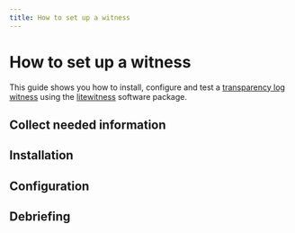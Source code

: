 ```yaml
---
title: How to set up a witness
---
```


<!-- - https://git.glasklar.is/sigsum/project/documentation/-/blob/main/archive/2025-09-02-roadmap.md -->
<!-- - https://git.glasklar.is/sigsum/project/documentation/-/blob/main/archive/2025-07-02-witness-setup-feedback.md -->

<!-- use language like "If you want x, do y" -->


# How to set up a witness
<!--   - what will happen: this guide shows you how to set up a witness -->

This guide shows you how to install, configure and test a
[transparency log witness][] using the [litewitness][] software
package.

[transparency log witness]: https://github.com/C2SP/C2SP/blob/main/tlog-witness.md
[litewitness]: https://github.com/FiloSottile/litetlog#litewitness

## Collect needed information
<!--   - collect information needed -->

## Installation
<!--   - apply -->

## Configuration
<!--   - apply -->

## Debriefing
<!--   - what happened -->
